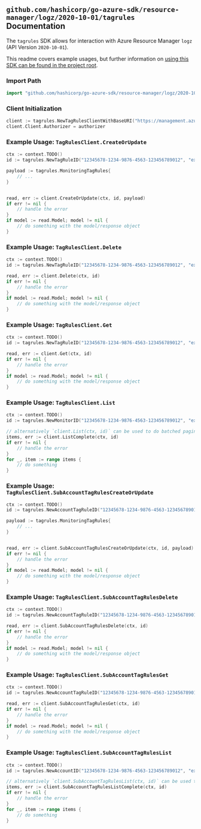
## `github.com/hashicorp/go-azure-sdk/resource-manager/logz/2020-10-01/tagrules` Documentation

The `tagrules` SDK allows for interaction with Azure Resource Manager `logz` (API Version `2020-10-01`).

This readme covers example usages, but further information on [using this SDK can be found in the project root](https://github.com/hashicorp/go-azure-sdk/tree/main/docs).

### Import Path

```go
import "github.com/hashicorp/go-azure-sdk/resource-manager/logz/2020-10-01/tagrules"
```


### Client Initialization

```go
client := tagrules.NewTagRulesClientWithBaseURI("https://management.azure.com")
client.Client.Authorizer = authorizer
```


### Example Usage: `TagRulesClient.CreateOrUpdate`

```go
ctx := context.TODO()
id := tagrules.NewTagRuleID("12345678-1234-9876-4563-123456789012", "example-resource-group", "monitorName", "ruleSetName")

payload := tagrules.MonitoringTagRules{
	// ...
}


read, err := client.CreateOrUpdate(ctx, id, payload)
if err != nil {
	// handle the error
}
if model := read.Model; model != nil {
	// do something with the model/response object
}
```


### Example Usage: `TagRulesClient.Delete`

```go
ctx := context.TODO()
id := tagrules.NewTagRuleID("12345678-1234-9876-4563-123456789012", "example-resource-group", "monitorName", "ruleSetName")

read, err := client.Delete(ctx, id)
if err != nil {
	// handle the error
}
if model := read.Model; model != nil {
	// do something with the model/response object
}
```


### Example Usage: `TagRulesClient.Get`

```go
ctx := context.TODO()
id := tagrules.NewTagRuleID("12345678-1234-9876-4563-123456789012", "example-resource-group", "monitorName", "ruleSetName")

read, err := client.Get(ctx, id)
if err != nil {
	// handle the error
}
if model := read.Model; model != nil {
	// do something with the model/response object
}
```


### Example Usage: `TagRulesClient.List`

```go
ctx := context.TODO()
id := tagrules.NewMonitorID("12345678-1234-9876-4563-123456789012", "example-resource-group", "monitorName")

// alternatively `client.List(ctx, id)` can be used to do batched pagination
items, err := client.ListComplete(ctx, id)
if err != nil {
	// handle the error
}
for _, item := range items {
	// do something
}
```


### Example Usage: `TagRulesClient.SubAccountTagRulesCreateOrUpdate`

```go
ctx := context.TODO()
id := tagrules.NewAccountTagRuleID("12345678-1234-9876-4563-123456789012", "example-resource-group", "monitorName", "subAccountName", "ruleSetName")

payload := tagrules.MonitoringTagRules{
	// ...
}


read, err := client.SubAccountTagRulesCreateOrUpdate(ctx, id, payload)
if err != nil {
	// handle the error
}
if model := read.Model; model != nil {
	// do something with the model/response object
}
```


### Example Usage: `TagRulesClient.SubAccountTagRulesDelete`

```go
ctx := context.TODO()
id := tagrules.NewAccountTagRuleID("12345678-1234-9876-4563-123456789012", "example-resource-group", "monitorName", "subAccountName", "ruleSetName")

read, err := client.SubAccountTagRulesDelete(ctx, id)
if err != nil {
	// handle the error
}
if model := read.Model; model != nil {
	// do something with the model/response object
}
```


### Example Usage: `TagRulesClient.SubAccountTagRulesGet`

```go
ctx := context.TODO()
id := tagrules.NewAccountTagRuleID("12345678-1234-9876-4563-123456789012", "example-resource-group", "monitorName", "subAccountName", "ruleSetName")

read, err := client.SubAccountTagRulesGet(ctx, id)
if err != nil {
	// handle the error
}
if model := read.Model; model != nil {
	// do something with the model/response object
}
```


### Example Usage: `TagRulesClient.SubAccountTagRulesList`

```go
ctx := context.TODO()
id := tagrules.NewAccountID("12345678-1234-9876-4563-123456789012", "example-resource-group", "monitorName", "subAccountName")

// alternatively `client.SubAccountTagRulesList(ctx, id)` can be used to do batched pagination
items, err := client.SubAccountTagRulesListComplete(ctx, id)
if err != nil {
	// handle the error
}
for _, item := range items {
	// do something
}
```
